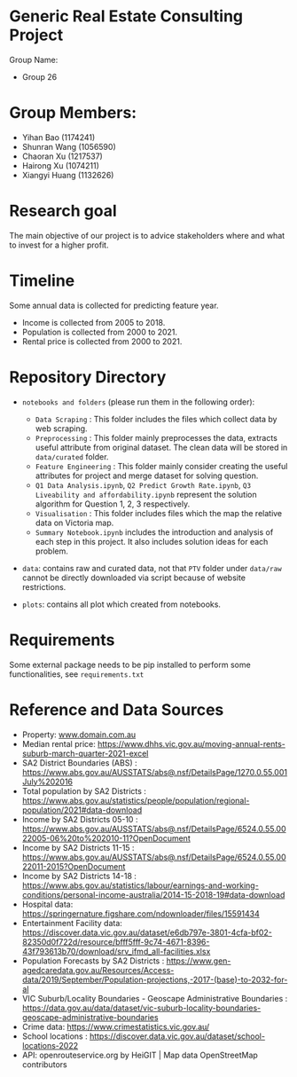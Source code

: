 # Generic Real Estate Consulting Project
Group Name:  
- Group 26

# Group Members:  
- Yihan Bao (1174241)
- Shunran Wang (1056590)
- Chaoran Xu (1217537)
- Hairong Xu (1074211)
- Xiangyi Huang (1132626)

# Research goal 
The main objective of our project is to advice stakeholders where and what to invest for a higher profit.

# Timeline 
Some annual data is collected for predicting feature year.  
- Income is collected from 2005 to 2018.
- Population is collected from 2000 to 2021.
- Rental price is collected from 2000 to 2021.

# Repository Directory
- `notebooks and folders` (please run them in the following order): 
  - `Data Scraping` : This folder includes the files which collect data by web scraping. 
  - `Preprocessing` : This folder mainly preprocesses the data, extracts useful attribute from original dataset. The clean data will be stored in `data/curated` folder. 
  - `Feature Engineering` : This folder mainly consider creating the useful attributes for project and merge dataset for solving question.
  - `Q1 Data Analysis.ipynb`, `Q2 Predict Growth Rate.ipynb`, `Q3 Liveability and affordability.ipynb` represent the solution algorithm for Question 1, 2, 3 respectively.
  - `Visualisation` : This folder includes files which the map the relative data on Victoria map.
  - `Summary Notebook.ipynb` includes the introduction and analysis of each step in this project. It also includes solution ideas for each problem.  
 
- `data`: contains raw and curated data, not that `PTV` folder under `data/raw` cannot be directly downloaded via script because of website restrictions.
- `plots`: contains all plot which created from notebooks. 

# Requirements
Some external package needs to be pip installed to perform some functionalities, see `requirements.txt`

# Reference and Data Sources
- Property: www.domain.com.au
- Median rental price: https://www.dhhs.vic.gov.au/moving-annual-rents-suburb-march-quarter-2021-excel
- SA2 District Boundaries (ABS) : https://www.abs.gov.au/AUSSTATS/abs@.nsf/DetailsPage/1270.0.55.001July%202016
- Total population by SA2 Districts : https://www.abs.gov.au/statistics/people/population/regional-population/2021#data-download
- Income by SA2 Districts 05-10 : https://www.abs.gov.au/AUSSTATS/abs@.nsf/DetailsPage/6524.0.55.0022005-06%20to%202010-11?OpenDocument
- Income by SA2 Districts 11-15 : https://www.abs.gov.au/AUSSTATS/abs@.nsf/DetailsPage/6524.0.55.0022011-2015?OpenDocument
- Income by SA2 Districts	14-18 : https://www.abs.gov.au/statistics/labour/earnings-and-working-conditions/personal-income-australia/2014-15-2018-19#data-download
- Hospital data: https://springernature.figshare.com/ndownloader/files/15591434
- Entertainment Facility data: https://discover.data.vic.gov.au/dataset/e6db797e-3801-4cfa-bf02-82350d0f722d/resource/bfff5fff-9c74-4671-8396-43f793613b70/download/srv_ifmd_all-facilities.xlsx
- Population Forecasts by SA2 Districts : https://www.gen-agedcaredata.gov.au/Resources/Access-data/2019/September/Population-projections,-2017-(base)-to-2032-for-al
- VIC Suburb/Locality Boundaries - Geoscape Administrative Boundaries : https://data.gov.au/data/dataset/vic-suburb-locality-boundaries-geoscape-administrative-boundaries
- Crime data: https://www.crimestatistics.vic.gov.au/
- School locations : https://discover.data.vic.gov.au/dataset/school-locations-2022
- API: openrouteservice.org by HeiGIT | Map data OpenStreetMap contributors
